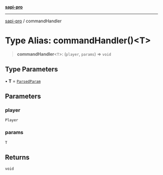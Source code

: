 [**sapi-pro**](../README.md)

***

[sapi-pro](../globals.md) / commandHandler

# Type Alias: commandHandler()\<T\>

> **commandHandler**\<`T`\>: (`player`, `params`) => `void`

## Type Parameters

• **T** = [`ParsedParam`](../interfaces/ParsedParam.md)

## Parameters

### player

`Player`

### params

`T`

## Returns

`void`
